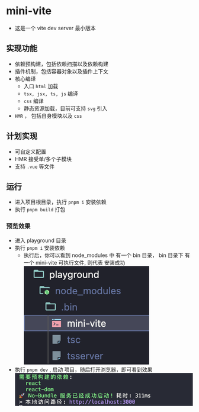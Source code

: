 # mini-vite

- 这是一个 vite dev server 最小版本

## 实现功能
- 依赖预构建，包括依赖扫描以及依赖构建
- 插件机制，包括容器对象以及插件上下文
- 核心编译
    - 入口 `html` 加载
    - `tsx, jsx, ts, js` 编译
    - `css` 编译
    - 静态资源加载，目前可支持 `svg` 引入
- `HMR` ， 包括自身模块以及 `css`

## 计划实现
- 可自定义配置
- HMR 接受单/多个子模块
- 支持 `.vue` 等文件


## 运行
- 进入项目根目录，执行 `pnpm i` 安装依赖
- 执行 `pnpm build` 打包

### 预览效果
- 进入 playground 目录
- 执行 `pnpm i` 安装依赖
    - 执行后，你可以看到 node_modules 中 有一个 bin 目录， bin 目录下 有一个 mini-vite 可执行文件, 则代表 安装成功
    ![Alt text](./assert/dep.png)
- 执行 `pnpm dev` , 启动 项目，随后打开浏览器，即可看到效果
![Alt text](./assert/preview.png)
